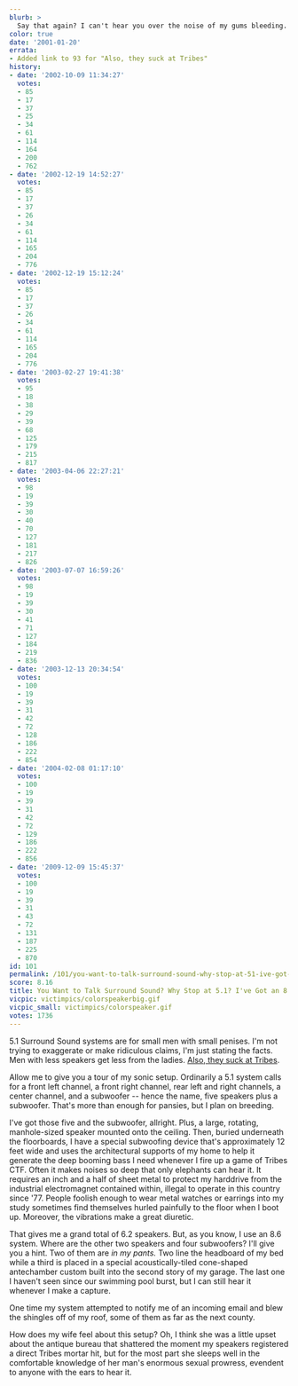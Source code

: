 ```yaml
---
blurb: >
  Say that again? I can't hear you over the noise of my gums bleeding.
color: true
date: '2001-01-20'
errata:
- Added link to 93 for "Also, they suck at Tribes"
history:
- date: '2002-10-09 11:34:27'
  votes:
  - 85
  - 17
  - 37
  - 25
  - 34
  - 61
  - 114
  - 164
  - 200
  - 762
- date: '2002-12-19 14:52:27'
  votes:
  - 85
  - 17
  - 37
  - 26
  - 34
  - 61
  - 114
  - 165
  - 204
  - 776
- date: '2002-12-19 15:12:24'
  votes:
  - 85
  - 17
  - 37
  - 26
  - 34
  - 61
  - 114
  - 165
  - 204
  - 776
- date: '2003-02-27 19:41:38'
  votes:
  - 95
  - 18
  - 38
  - 29
  - 39
  - 68
  - 125
  - 179
  - 215
  - 817
- date: '2003-04-06 22:27:21'
  votes:
  - 98
  - 19
  - 39
  - 30
  - 40
  - 70
  - 127
  - 181
  - 217
  - 826
- date: '2003-07-07 16:59:26'
  votes:
  - 98
  - 19
  - 39
  - 30
  - 41
  - 71
  - 127
  - 184
  - 219
  - 836
- date: '2003-12-13 20:34:54'
  votes:
  - 100
  - 19
  - 39
  - 31
  - 42
  - 72
  - 128
  - 186
  - 222
  - 854
- date: '2004-02-08 01:17:10'
  votes:
  - 100
  - 19
  - 39
  - 31
  - 42
  - 72
  - 129
  - 186
  - 222
  - 856
- date: '2009-12-09 15:45:37'
  votes:
  - 100
  - 19
  - 39
  - 31
  - 43
  - 72
  - 131
  - 187
  - 225
  - 870
id: 101
permalink: /101/you-want-to-talk-surround-sound-why-stop-at-51-ive-got-an-86-speaker-system/
score: 8.16
title: You Want to Talk Surround Sound? Why Stop at 5.1? I've Got an 8.6 Speaker System
vicpic: victimpics/colorspeakerbig.gif
vicpic_small: victimpics/colorspeaker.gif
votes: 1736
---
```


5.1 Surround Sound systems are for small men with small penises. I'm not
trying to exaggerate or make ridiculous claims, I'm just stating the
facts. Men with less speakers get less from the ladies. [Also, they suck
at Tribes](%ARTICLE[93]%).

Allow me to give you a tour of my sonic setup. Ordinarily a 5.1 system
calls for a front left channel, a front right channel, rear left and
right channels, a center channel, and a subwoofer -- hence the name,
five speakers plus a subwoofer. That's more than enough for pansies, but
I plan on breeding.

I've got those five and the subwoofer, allright. Plus, a large,
rotating, manhole-sized speaker mounted onto the ceiling. Then, buried
underneath the floorboards, I have a special subwoofing device that's
approximately 12 feet wide and uses the architectural supports of my
home to help it generate the deep booming bass I need whenever I fire up
a game of Tribes CTF. Often it makes noises so deep that only elephants
can hear it. It requires an inch and a half of sheet metal to protect my
harddrive from the industrial electromagnet contained within, illegal to
operate in this country since '77. People foolish enough to wear metal
watches or earrings into my study sometimes find themselves hurled
painfully to the floor when I boot up. Moreover, the vibrations make a
great diuretic.

That gives me a grand total of 6.2 speakers. But, as you know, I use an
8.6 system. Where are the other two speakers and four subwoofers? I'll
give you a hint. Two of them are *in my pants.* Two line the headboard
of my bed while a third is placed in a special acoustically-tiled
cone-shaped antechamber custom built into the second story of my garage.
The last one I haven't seen since our swimming pool burst, but I can
still hear it whenever I make a capture.

One time my system attempted to notify me of an incoming email and blew
the shingles off of my roof, some of them as far as the next county.

How does my wife feel about this setup? Oh, I think she was a little
upset about the antique bureau that shattered the moment my speakers
registered a direct Tribes mortar hit, but for the most part she sleeps
well in the comfortable knowledge of her man's enormous sexual prowress,
evendent to anyone with the ears to hear it.
